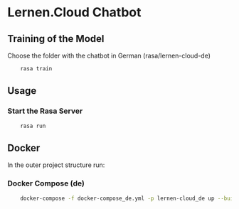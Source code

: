 # Lernen.Cloud Chatbot

## Training of the Model 

Choose the folder with the chatbot in German (rasa/lernen-cloud-de)

```sh
    rasa train
```

## Usage

### Start the Rasa Server

```sh
    rasa run
```

## Docker

In the outer project structure run:

### Docker Compose (de)

```sh
    docker-compose -f docker-compose_de.yml -p lernen-cloud_de up --build
```
